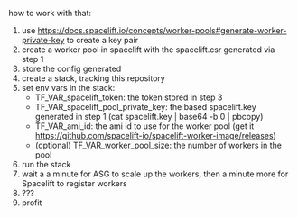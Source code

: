 how to work with that:

1. use https://docs.spacelift.io/concepts/worker-pools#generate-worker-private-key to create a key pair
2. create a worker pool in spacelift with the spacelift.csr generated via step 1 
3. store the config generated
4. create a stack, tracking this repository
5. set env vars in the stack:
    - TF_VAR_spacelift_token: the token stored in step 3
    - TF_VAR_spacelift_pool_private_key: the based spacelift.key generated in step 1 (cat spacelift.key | base64 -b 0 | pbcopy)
    - TF_VAR_ami_id: the ami id to use for the worker pool (get it https://github.com/spacelift-io/spacelift-worker-image/releases)
    - (optional) TF_VAR_worker_pool_size: the number of workers in the pool
6. run the stack
7. wait a a minute for ASG to scale up the workers, then a minute more for Spacelift to register workers
8. ???
9. profit
